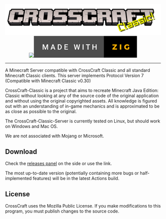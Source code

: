 <div align=center style="display:inline-block"><img src=./branding/logo-cracked-splash-classic.png><br><img src="https://forthebadge.com/images/badges/open-source.svg"><img src="./branding/made-with-zig.svg"></div>

---
A Minecraft Server compatible with CrossCraft Classic and all standard Minecraft Classic clients. This server implements Protocol Version 7 (Compatible with Minecraft Classic v0.30)

CrossCraft-Classic is a project that aims to recreate Minecraft Java Edition: Classic without looking at any of the source code of the original application and without using the original copyrighted assets. All knowledge is figured out with an understanding of in-game mechanics and is approximated to be as close as possible to the original.

The CrossCraft-Classic-Server is currently tested on Linux, but should work on Windows and Mac OS.

We are not associated with Mojang or Microsoft.

## Download

Check the [releases panel](https://github.com/CrossCraft/CrossCraft-Classic-Server/releases) on the side or use the link.

The most up-to-date version (potentially containing more bugs or half-implemented features) will be in the latest Actions build.

## License

CrossCraft uses the Mozilla Public License.
If you make modifications to this program, you must publish changes to the source code. 
